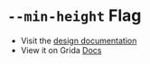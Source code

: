 # `--min-height` Flag

- Visit the [design documentation](../docs/--min-height.md)
- View it on Grida [Docs](https://grida.co/docs/flags/--min-height)
